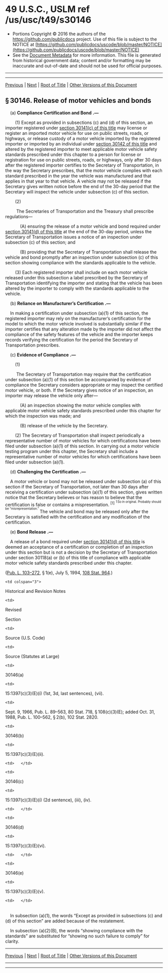 ---
---

# 49 U.S.C., USLM ref /us/usc/t49/s30146

* Portions Copyright © 2016 the authors of the https://github.com/publicdocs project.
  Use of this file is subject to the NOTICE at [https://github.com/publicdocs/uscode/blob/master/NOTICE](https://github.com/publicdocs/uscode/blob/master/NOTICE)
* See the [Document Metadata](././../../../../../../..//README.md) for more information.
  This file is generated from historical government data; content and/or formatting may be inaccurate and out-of-date and should not be used for official purposes.

----------
----------

[Previous](./../../../../../../..//us/usc/t49/stVI/ptA/ch301/schIII/m__us_usc_t49_s30145.md) | [Next](./../../../../../../..//us/usc/t49/stVI/ptA/ch301/schIII/m__us_usc_t49_s30147.md) | [Root of Title](./../../../../../../../) | [Other Versions of this Document](https://publicdocs.github.io/go/links?ns=uslm&ref=%2Fus%2Fusc%2Ft49%2Fs30146)

## § 30146. Release of motor vehicles and bonds

    (a)  __Compliance Certification and Bond__  __.—__ 

        (1) Except as provided in subsections (c) and (d) of this section, an importer registered under [section 30141(c) of this title][/us/usc/t49/s30141/c] may license or register an imported motor vehicle for use on public streets, roads, or highways, or release custody of a motor vehicle imported by the registered importer or imported by an individual under [section 30142 of this title][/us/usc/t49/s30142] and altered by the registered importer to meet applicable motor vehicle safety standards prescribed under this chapter to a person for license or registration for use on public streets, roads, or highways, only after 30 days after the registered importer certifies to the Secretary of Transportation, in the way the Secretary prescribes, that the motor vehicle complies with each standard prescribed in the year the vehicle was manufactured and that applies in that year to that vehicle. A vehicle may not be released if the Secretary gives written notice before the end of the 30-day period that the Secretary will inspect the vehicle under subsection (c) of this section.

        (2)

         The Secretaries of Transportation and the Treasury shall prescribe regulations—

            (A) ensuring the release of a motor vehicle and bond required under [section 30141(d) of this title][/us/usc/t49/s30141/d] at the end of the 30-day period, unless the Secretary of Transportation issues a notice of an inspection under subsection (c) of this section; and

            (B) providing that the Secretary of Transportation shall release the vehicle and bond promptly after an inspection under subsection (c) of this section showing compliance with the standards applicable to the vehicle.

        (3) Each registered importer shall include on each motor vehicle released under this subsection a label prescribed by the Secretary of Transportation identifying the importer and stating that the vehicle has been altered by the importer to comply with the standards applicable to the vehicle.

    (b)  __Reliance on Manufacturer’s Certification__  __.—__ 

    In making a certification under subsection (a)(1) of this section, the registered importer may rely on the manufacturer’s certification for the model to which the motor vehicle involved is substantially similar if the importer certifies that any alteration made by the importer did not affect the compliance of the safety features of the vehicle and the importer keeps records verifying the certification for the period the Secretary of Transportation prescribes.

    (c)  __Evidence of Compliance__  __.—__ 

        (1)

         The Secretary of Transportation may require that the certification under subsection (a)(1) of this section be accompanied by evidence of compliance the Secretary considers appropriate or may inspect the certified motor vehicle, or both. If the Secretary gives notice of an inspection, an importer may release the vehicle only after—

            (A) an inspection showing the motor vehicle complies with applicable motor vehicle safety standards prescribed under this chapter for which the inspection was made; and

            (B) release of the vehicle by the Secretary.

        (2) The Secretary of Transportation shall inspect periodically a representative number of motor vehicles for which certifications have been filed under subsection (a)(1) of this section. In carrying out a motor vehicle testing program under this chapter, the Secretary shall include a representative number of motor vehicles for which certifications have been filed under subsection (a)(1).

    (d)  __Challenging the Certification__  __.—__ 

    A motor vehicle or bond may not be released under subsection (a) of this section if the Secretary of Transportation, not later than 30 days after receiving a certification under subsection (a)(1) of this section, gives written notice that the Secretary believes or has reason to believe that the certification is false or contains a mispresentation. <sup>\[1\]</sup>  <sup><sup> 1 So in original. Probably should be “misrepresentation.” </sup></sup>  The vehicle and bond may be released only after the Secretary is satisfied with the certification and any modification of the certification.

    (e)  __Bond Release__  __.—__ 

    A release of a bond required under [section 30141(d) of this title][/us/usc/t49/s30141/d] is deemed an acceptance of a certification or completion of an inspection under this section but is not a decision by the Secretary of Transportation under section 30118(a) or (b) of this title of compliance with applicable motor vehicle safety standards prescribed under this chapter.

([Pub. L. 103–272][/us/pl/103/272], § 1(e), July 5, 1994, [108 Stat. 964][/us/stat/108/964].)

<table>

  <tr>

    <td colspan="3"> 

Historical and Revision Notes  </td>

  </tr>

  <tr>

    <td> 

Revised

Section  </td>

    <td> 

Source (U.S. Code)  </td>

    <td> 

Source (Statutes at Large)  </td>

  </tr>

  <tr>

    <td> 

30146(a)  </td>

    <td> 

15:1397(c)(3)(E)(i) (1st, 3d, last sentences), (vii).  </td>

    <td> 

Sept. 9, 1966, Pub. L. 89–563, 80 Stat. 718, § 108(c)(3)(E); added Oct. 31, 1988, Pub. L. 100–562, § 2(b), 102 Stat. 2820.  </td>

  </tr>

  <tr>

    <td> 

30146(b)  </td>

    <td> 

15:1397(c)(3)(E)(ii).  </td>

    <td>   </td>

  </tr>

  <tr>

    <td> 

30146(c)  </td>

    <td> 

15:1397(c)(3)(E)(i) (2d sentence), (iii), (iv).  </td>

    <td>   </td>

  </tr>

  <tr>

    <td> 

30146(d)  </td>

    <td> 

15:1397(c)(3)(E)(vi).  </td>

    <td>   </td>

  </tr>

  <tr>

    <td> 

30146(e)  </td>

    <td> 

15:1397(c)(3)(E)(v).  </td>

    <td>   </td>

  </tr>

</table>

    In subsection (a)(1), the words “Except as provided in subsections (c) and (d) of this section” are added because of the restatement.

    In subsection (a)(2)(B), the words “showing compliance with the standards” are substituted for “showing no such failure to comply” for clarity.

----------

[Previous](./../../../../../../..//us/usc/t49/stVI/ptA/ch301/schIII/m__us_usc_t49_s30145.md) | [Next](./../../../../../../..//us/usc/t49/stVI/ptA/ch301/schIII/m__us_usc_t49_s30147.md) | [Root of Title](./../../../../../../../) | [Other Versions of this Document](https://publicdocs.github.io/go/links?ns=uslm&ref=%2Fus%2Fusc%2Ft49%2Fs30146)

----------
----------

[/us/usc/t49/s30141/c]: https://publicdocs.github.io/go/links?ns=uslm&ref=%2Fus%2Fusc%2Ft49%2Fs30141%2Fc
[/us/usc/t49/s30142]: https://publicdocs.github.io/go/links?ns=uslm&ref=%2Fus%2Fusc%2Ft49%2Fs30142
[/us/usc/t49/s30141/d]: https://publicdocs.github.io/go/links?ns=uslm&ref=%2Fus%2Fusc%2Ft49%2Fs30141%2Fd
[/us/usc/t49/s30141/d]: https://publicdocs.github.io/go/links?ns=uslm&ref=%2Fus%2Fusc%2Ft49%2Fs30141%2Fd
[/us/pl/103/272]: https://publicdocs.github.io/go/links?ns=uslm&ref=%2Fus%2Fpl%2F103%2F272
[/us/stat/108/964]: https://publicdocs.github.io/go/links?ns=uslm&ref=%2Fus%2Fstat%2F108%2F964


